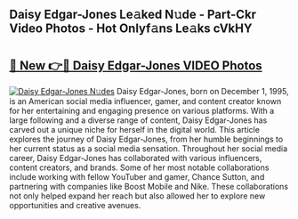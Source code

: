 ## Daisy Edgar-Jones Le𝚊ked N𝚞de - Part-Ckr Video Photos - Hot Onlyf𝚊ns Le𝚊ks cVkHY

# <h2><a href="http://ac20047.deff.icu/?id=Daisy+Edgar-Jones">🔗 New 👉🔴 Daisy Edgar-Jones VIDEO Photos</a></h2>

[![Daisy Edgar-Jones N𝚞des](https://i.imgur.com/rIISA9y.gif)](http://ac20047.deff.icu/?id=Daisy+Edgar-Jones)
Daisy Edgar-Jones, born on December 1, 1995, is an American social media influencer, gamer, and content creator known for her entertaining and engaging presence on various platforms. With a large following and a diverse range of content, Daisy Edgar-Jones has carved out a unique niche for herself in the digital world. This article explores the journey of Daisy Edgar-Jones, from her humble beginnings to her current status as a social media sensation. Throughout her social media career, Daisy Edgar-Jones has collaborated with various influencers, content creators, and brands. Some of her most notable collaborations include working with fellow YouTuber and gamer, Chance Sutton, and partnering with companies like Boost Mobile and Nike. These collaborations not only helped expand her reach but also allowed her to explore new opportunities and creative avenues.
